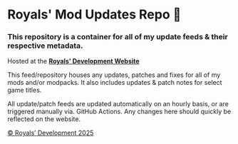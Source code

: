# Royals' Mod Updates Repo 📣

### This repository is a container for all of my update feeds & their respective metadata.

Hosted at the **[Royals' Development Website](https://frvrroyals.github.io/modpacks.html)**

This feed/repository houses any updates, patches and fixes for all of my mods and/or modpacks. It also includes updates & patch notes for select game titles.

All update/patch feeds are updated automatically on an hourly basis, or are triggered manually via. GitHub Actions. Any changes here should quickly be reflected on the website.

[© Royals’ Development 2025](LICENSE.md/) 
